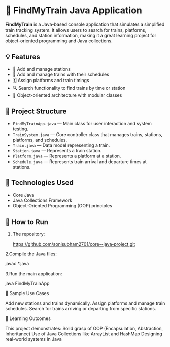 # 🚆 FindMyTrain Java Application

**FindMyTrain** is a Java-based console application that simulates a simplified train tracking system. It allows users to search for trains, platforms, schedules, and station information, making it a great learning project for object-oriented programming and Java collections.

## 💡 Features

- 🚉 Add and manage stations
- 🚂 Add and manage trains with their schedules
- 🗓️ Assign platforms and train timings
- 🔍 Search functionality to find trains by time or station
- 🧱 Object-oriented architecture with modular classes

## 📁 Project Structure

- `FindMyTrainApp.java` — Main class for user interaction and system testing.
- `TrainSystem.java` — Core controller class that manages trains, stations, platforms, and schedules.
- `Train.java` — Data model representing a train.
- `Station.java` — Represents a train station.
- `Platform.java` — Represents a platform at a station.
- `Schedule.java` — Represents train arrival and departure times at stations.

## 🧰 Technologies Used

- Core Java
- Java Collections Framework
- Object-Oriented Programming (OOP) principles

## 🚀 How to Run

1. The repository:

   https://github.com/sonisubham2701/core--java-project.git

2.Compile the Java files:

javac *.java

3.Run the main application:

java FindMyTrainApp

📌 Sample Use Cases

Add new stations and trains dynamically.
Assign platforms and manage train schedules.
Search for trains arriving or departing from specific stations.

🎯 Learning Outcomes

This project demonstrates:
Solid grasp of OOP (Encapsulation, Abstraction, Inheritance)
Use of Java Collections like ArrayList and HashMap
Designing real-world systems in Java
